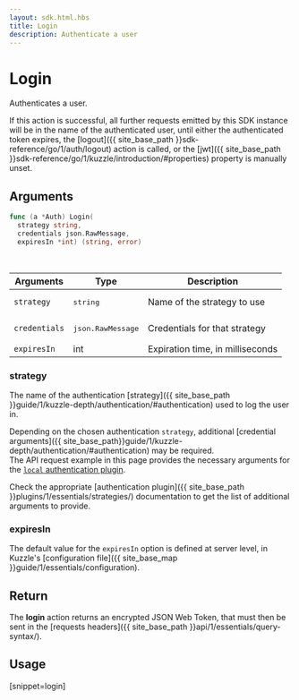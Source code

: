 ```yaml
---
layout: sdk.html.hbs
title: Login
description: Authenticate a user
---
```


# Login

Authenticates a user.

If this action is successful, all further requests emitted by this SDK instance will be in the name of the authenticated user, until either the authenticated token expires, the [logout]({{ site_base_path }}sdk-reference/go/1/auth/logout) action is called, or the [jwt]({{ site_base_path }}sdk-reference/go/1/kuzzle/introduction/#properties) property is manually unset.

## Arguments

```go
func (a *Auth) Login(
  strategy string, 
  credentials json.RawMessage, 
  expiresIn *int) (string, error)
```

<br/>

| Arguments    | Type    | Description |
|--------------|---------|-------------|
| `strategy` | <pre>string</pre> | Name of the strategy to use    |
| `credentials` | <pre>json.RawMessage</pre> | Credentials for that strategy |
| `expiresIn` | int | Expiration time, in milliseconds |

### strategy

The name of the authentication [strategy]({{ site_base_path }}guide/1/kuzzle-depth/authentication/#authentication) used to log the user in.

Depending on the chosen authentication `strategy`, additional [credential arguments]({{ site_base_path}}guide/1/kuzzle-depth/authentication/#authentication) may be required.  
The API request example in this page provides the necessary arguments for the [`local` authentication plugin](https://github.com/kuzzleio/kuzzle-plugin-auth-passport-local).

Check the appropriate [authentication plugin]({{ site_base_path }}plugins/1/essentials/strategies/) documentation to get the list of additional arguments to provide.

### expiresIn

The default value for the `expiresIn` option is defined at server level, in Kuzzle's [configuration file]({{ site_base_map }}guide/1/essentials/configuration).

## Return

The **login** action returns an encrypted JSON Web Token, that must then be sent in the [requests headers]({{ site_base_path }}api/1/essentials/query-syntax/).

## Usage

[snippet=login]

